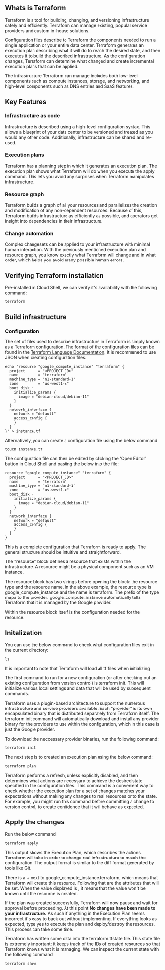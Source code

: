 ## Whats is Terraform

Terraform is a tool for building, changing, and versioning infrastructure safely and efficiently. Terraform can manage existing, popular service providers and custom in-house solutions.

Configuration files describe to Terraform the components needed to run a single application or your entire data center. Terraform generates an execution plan describing what it will do to reach the desired state, and then executes it to build the described infrastructure. As the configuration changes, Terraform can determine what changed and create incremental execution plans that can be applied.

The infrastructure Terraform can manage includes both low-level components such as compute instances, storage, and networking, and high-level components such as DNS entries and SaaS features.

## Key Features

### Infrastructure as code

Infrastructure is described using a high-level configuration syntax. This allows a blueprint of your data center to be versioned and treated as you would any other code. Additionally, infrastructure can be shared and re-used.

### Execution plans

Terraform has a planning step in which it generates an execution plan. The execution plan shows what Terraform will do when you execute the apply command. This lets you avoid any surprises when Terraform manipulates infrastructure.

### Resource graph

Terraform builds a graph of all your resources and parallelizes the creation and modification of any non-dependent resources. Because of this, Terraform builds infrastructure as efficiently as possible, and operators get insight into dependencies in their infrastructure.

### Change automation

Complex changesets can be applied to your infrastructure with minimal human interaction. With the previously mentioned execution plan and resource graph, you know exactly what Terraform will change and in what order, which helps you avoid many possible human errors.

## Verifying Terraform installation

Pre-installed in Cloud Shell, we can verify it's availability with the following command:
```
terraform
```

## Build infrastructure

### Configuration

The set of files used to describe infrastructure in Terraform is simply known as a Terraform configuration. The format of the configuration files can be found in the [Terraform Language Documentation](https://developer.hashicorp.com/terraform/language). It is recommened to use JSON when creating configuration files.

```
echo 'resource "google_compute_instance" "terraform" {
  project      = "<PROJECT_ID>"
  name         = "terraform"
  machine_type = "n1-standard-1"
  zone         = "us-west1-c"
  boot_disk {
    initialize_params {
      image = "debian-cloud/debian-11"
    }
  }
  network_interface {
    network = "default"
    access_config {
    }
  }
}' > instance.tf
```

Alternatively, you can create a configuration file using the below command
```
touch instance.tf
```

The configuration file can then be edited by clicking the 'Open Editor' button in Cloud Shell and pasting the below into the file:
```
resource "google_compute_instance" "terraform" {
  project      = "<PROJECT_ID>"
  name         = "terraform"
  machine_type = "n1-standard-1"
  zone         = "us-west1-c"
  boot_disk {
    initialize_params {
      image = "debian-cloud/debian-11"
    }
  }
  network_interface {
    network = "default"
    access_config {
    }
  }
}
```

This is a complete configuration that Terraform is ready to apply. The general structure should be intuitive and straightforward.

The "resource" block defines a resource that exists within the infrastructure. A resource might be a physical component such as an VM instance.

The resource block has two strings before opening the block: the resource type and the resource name. In the above example, the resource type is google_compute_instance and the name is terraform. The prefix of the type maps to the provider: google_compute_instance automatically tells Terraform that it is managed by the Google provider.

Within the resource block itself is the configuration needed for the resource.

## Initalization

You can use the below command to check what configuration files exit in the current directory:
```
ls
```

It is important to note that Terraform will load all tf files when initializing

The first command to run for a new configuration (or after checking out an existing configuration from version control) is terraform init. This will initialize various local settings and data that will be used by subsequent commands.

Terraform uses a plugin-based architecture to support the numerous infrastructure and service providers available. Each "provider" is its own encapsulated binary that is distributed separately from Terraform itself. The terraform init command will automatically download and install any provider binary for the providers to use within the configuration, which in this case is just the Google provider.

To download the neccessary provider binaries, run the following command:
```
terraform init
```

The next step is to created an execution plan using the below command:
```
terraform plan
```

Terraform performs a refresh, unless explicitly disabled, and then determines what actions are necessary to achieve the desired state specified in the configuration files. This command is a convenient way to check whether the execution plan for a set of changes matches your expectations without making any changes to real resources or to the state. For example, you might run this command before committing a change to version control, to create confidence that it will behave as expected.

## Apply the changes

Run the below command
```
terraform apply
```

This output shows the Execution Plan, which describes the actions Terraform will take in order to change real infrastructure to match the configuration. The output format is similar to the diff format generated by tools like Git.

There is a + next to google_compute_instance.terraform, which means that Terraform will create this resource. Following that are the attributes that will be set. When the value displayed is <computed>, it means that the value won't be known until the resource is created.

If the plan was created successfully, Terraform will now pause and wait for approval before proceeding. At this point <b>No changes have been made to your infrastructure.</b> As such if anything in the Execution Plan seems incorrect it's easy to back out without implementing. If everything looks as expected, type yes to execute the plan and deploy/destroy the resources. This process can take some time. 

Terraform has written some data into the terraform.tfstate file. This state file is extremely important: it keeps track of the IDs of created resources so that Terraform knows what it is managing. We can inspect the current state with the following command
```
terraform show
```